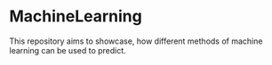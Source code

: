 # MachineLearning
This repository aims to showcase, how different methods of machine learning can be used to predict.
